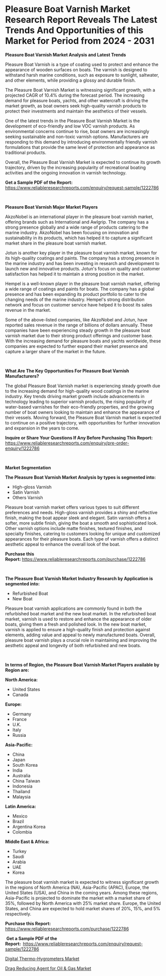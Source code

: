 <p><h1>Pleasure Boat Varnish Market Research Report Reveals The Latest Trends And Opportunities of this Market for Period from 2024 - 2031</h1></p><p><strong>Pleasure Boat Varnish Market Analysis and Latest Trends</strong></p>
<p><p>Pleasure Boat Varnish is a type of coating used to protect and enhance the appearance of wooden surfaces on boats. The varnish is designed to withstand harsh marine conditions, such as exposure to sunlight, saltwater, and other elements, while providing a glossy and durable finish.</p><p>The Pleasure Boat Varnish Market is witnessing significant growth, with a projected CAGR of 10.4% during the forecast period. The increasing demand for pleasure boats, yachts, and other watercraft is driving the market growth, as boat owners seek high-quality varnish products to protect their investments and maintain the aesthetics of their vessels.</p><p>One of the latest trends in the Pleasure Boat Varnish Market is the development of eco-friendly and low VOC varnish products. As environmental concerns continue to rise, boat owners are increasingly seeking sustainable and non-toxic varnish options. Manufacturers are responding to this demand by introducing environmentally friendly varnish formulations that provide the same level of protection and appearance as traditional products.</p><p>Overall, the Pleasure Boat Varnish Market is expected to continue its growth trajectory, driven by the increasing popularity of recreational boating activities and the ongoing innovation in varnish technology.</p></p>
<p><strong>Get a Sample PDF of the Report:&nbsp;</strong> <a href="https://www.reliableresearchreports.com/enquiry/request-sample/1222786">https://www.reliableresearchreports.com/enquiry/request-sample/1222786</a></p>
<p>&nbsp;</p>
<p><strong>Pleasure Boat Varnish Major Market Players</strong></p>
<p><p>AkzoNobel is an international player in the pleasure boat varnish market, offering brands such as International and Awlgrip. The company has a strong presence globally and a wide range of products catering to the marine industry. AkzoNobel has been focusing on innovation and sustainability in its products, which has helped it to capture a significant market share in the pleasure boat varnish market.</p><p>Jotun is another key player in the pleasure boat varnish market, known for its high-quality coatings and paints. The company has a strong presence in the marine industry and has been investing in research and development to launch new and innovative products. Jotun's focus on quality and customer satisfaction has helped it to maintain a strong position in the market.</p><p>Hempel is a well-known player in the pleasure boat varnish market, offering a wide range of coatings and paints for boats. The company has a global presence and has been expanding its product portfolio to cater to the changing needs of the marine industry. Hempel's strong distribution network and focus on customer service have helped it to boost its sales revenue in the market.</p><p>Some of the above-listed companies, like AkzoNobel and Jotun, have reported sales revenue in the range of billions of dollars annually. These companies have been experiencing steady growth in the pleasure boat varnish market due to their strong product offerings and customer base. With the increasing demand for pleasure boats and yachts worldwide, these companies are expected to further expand their market presence and capture a larger share of the market in the future.</p></p>
<p>&nbsp;</p>
<p><strong>What Are The Key Opportunities For Pleasure Boat Varnish Manufacturers?</strong></p>
<p><p>The global Pleasure Boat Varnish market is experiencing steady growth due to the increasing demand for high-quality wood coatings in the marine industry. Key trends driving market growth include advancements in technology leading to superior varnish products, the rising popularity of water-based varnishes for their eco-friendly properties, and the growing number of boat owners looking to maintain and enhance the appearance of their vessels. Moving forward, the Pleasure Boat Varnish market is expected to continue on a positive trajectory, with opportunities for further innovation and expansion in the years to come.</p></p>
<p><strong>Inquire or Share Your Questions If Any Before Purchasing This Report:</strong> <a href="https://www.reliableresearchreports.com/enquiry/pre-order-enquiry/1222786">https://www.reliableresearchreports.com/enquiry/pre-order-enquiry/1222786</a></p>
<p>&nbsp;</p>
<p><strong>Market Segmentation</strong></p>
<p><strong>The Pleasure Boat Varnish Market Analysis by types is segmented into:</strong></p>
<p><ul><li>High-gloss Varnish</li><li>Satin Varnish</li><li>Others Varnish</li></ul></p>
<p><p>Pleasure boat varnish market offers various types to suit different preferences and needs. High-gloss varnish provides a shiny and reflective finish, making the boat appear sleek and elegant. Satin varnish offers a softer, more subtle finish, giving the boat a smooth and sophisticated look. Other varnish options include matte finishes, textured finishes, and specialty finishes, catering to customers looking for unique and customized appearances for their pleasure boats. Each type of varnish offers a distinct aesthetic appeal to enhance the overall look of the boat.</p></p>
<p><strong>Purchase this Report:&nbsp;</strong><a href="https://www.reliableresearchreports.com/purchase/1222786">https://www.reliableresearchreports.com/purchase/1222786</a></p>
<p>&nbsp;</p>
<p><strong>The Pleasure Boat Varnish Market Industry Research by Application is segmented into:</strong></p>
<p><ul><li>Refurbished Boat</li><li>New Boat</li></ul></p>
<p><p>Pleasure boat varnish applications are commonly found in both the refurbished boat market and the new boat market. In the refurbished boat market, varnish is used to restore and enhance the appearance of older boats, giving them a fresh and polished look. In the new boat market, varnish is applied to ensure a high-quality finish and protection against elements, adding value and appeal to newly manufactured boats. Overall, pleasure boat varnish plays a crucial role in maintaining and improving the aesthetic appeal and longevity of both refurbished and new boats.</p></p>
<p>&nbsp;</p>
<p><strong>In terms of Region, the Pleasure Boat Varnish Market Players available by Region are:</strong></p>
<p>
    <p> <strong> North America: </strong>
        <ul>
            <li>United States</li>
            <li>Canada</li>
        </ul>
        </p> 
    <p> <strong> Europe: </strong>
        <ul>
            <li>Germany</li>
            <li>France</li>
            <li>U.K.</li>
            <li>Italy</li>
            <li>Russia</li>
        </ul>
        </p> 
    <p> <strong> Asia-Pacific: </strong>
        <ul>
            <li>China</li>
            <li>Japan</li>
            <li>South Korea</li>
            <li>India</li>
            <li>Australia</li>
            <li>China Taiwan</li>
            <li>Indonesia</li>
            <li>Thailand</li>
            <li>Malaysia</li>
        </ul>
        </p> 
    <p> <strong> Latin America: </strong>
        <ul>
            <li>Mexico</li>
            <li>Brazil</li>
            <li>Argentina Korea</li>
            <li>Colombia</li>
        </ul>
        </p> 
    <p> <strong> Middle East & Africa: </strong>
        <ul>
            <li>Turkey</li>
            <li>Saudi</li>
            <li>Arabia</li>
            <li>UAE</li>
            <li>Korea</li>
        </ul>
    </p>
    </p>
<p><p>The pleasure boat varnish market is expected to witness significant growth in the regions of North America (NA), Asia-Pacific (APAC), Europe, the United States (USA), and China in the coming years. Among these regions, Asia-Pacific is projected to dominate the market with a market share of 35%, followed by North America with 25% market share. Europe, the United States, and China are expected to hold market shares of 20%, 15%, and 5% respectively.</p></p>
<p><strong>Purchase this Report: </strong><a href="https://www.reliableresearchreports.com/purchase/1222786">https://www.reliableresearchreports.com/purchase/1222786</a></p>
<p>&nbsp;<strong>Get a Sample PDF of the Report:&nbsp;&nbsp;</strong><a href="https://www.reliableresearchreports.com/enquiry/request-sample/1222786">https://www.reliableresearchreports.com/enquiry/request-sample/1222786</a></p>
<p><strong></strong></p>
<p><p><a href="https://acidic-farm-354.notion.site/Digital-Thermo-Hygrometers-Market-Offers-Provide-Insightful-Data-for-the-Time-Period-from-2024-to-20-48b06dcdd8794757bf9ad9daa4d0e338">Digital Thermo-Hygrometers Market</a></p><p><a href="https://github.com/danielneavesallisons03mba/Market-Research-Report-List-1/blob/main/drag-reducing-agent-for-oil-gas-market.md">Drag Reducing Agent for Oil & Gas Market</a></p></p>